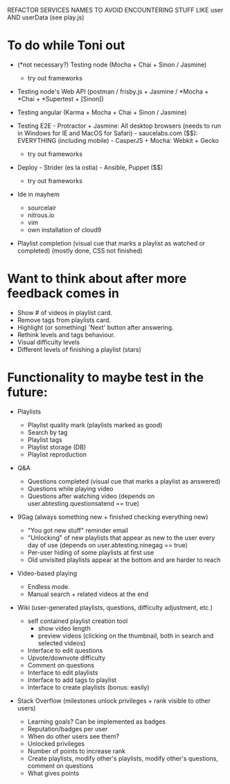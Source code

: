 
REFACTOR SERVICES NAMES TO AVOID ENCOUNTERING STUFF LIKE user AND userData (see play.js)


# To do while Toni out

- (*not necessary?) Testing node (Mocha + Chai + Sinon / Jasmine)
    - try out frameworks
- Testing node's Web API (postman / frisby.js + Jasmine / *Mocha + *Chai + *Supertest + [Sinon])
- Testing angular (Karma + Mocha + Chai + Sinon / Jasmine)
- Testing E2E
        - Protractor + Jasmine: All desktop browsers (needs to run in Windows for IE and MacOS for Safari)
        - saucelabs.com ($$): EVERYTHING (including mobile)
        - CasperJS + Mocha: Webkit + Gecko
    - try out frameworks
- Deploy
        - Strider (es la ostia)
        - Ansible, Puppet ($$)
    - try out frameworks
- Ide in mayhem
    - sourcelair
    - nitrous.io
    - vim
    - own installation of cloud9

- Playlist completion (visual cue that marks a playlist as watched or completed) (mostly done, CSS not finished)


# Want to think about after more feedback comes in

- Show # of videos in playlist card.
- Remove tags from playlists card.
- Highlight (or something) 'Next' button after answering.
- Rethink levels and tags behaviour.
- Visual difficulty levels
- Different levels of finishing a playlist (stars)


# Functionality to maybe test in the future:

- Playlists
    - Playlist quality mark (playlists marked as good)
    * Search by tag
    * Playlist tags
    * Playlist storage (DB)
    * Playlist reproduction

- Q&A
    * Questions completed (visual cue that marks a playlist as answered)
    * Questions while playing video
    * Questions after watching video (depends on user.abtesting.questionsatend == true)

- 9Gag (always something new + finished checking everything new)
    - "You got new stuff" reminder email
    * "Unlocking" of new playlists that appear as new to the user every day of use (depends on user.abtesting.ninegag == true)
    * Per-user hiding of some playlists at first use
    * Old unvisited playlists appear at the bottom and are harder to reach

- Video-based playing
    - Endless mode.
    - Manual search + related videos at the end

- Wiki (user-generated playlists, questions, difficulty adjustment, etc.)
    - self contained playlist creation tool
        - show video length
        - preview videos (clicking on the thumbnail, both in search and selected videos)
    - Interface to edit questions
    - Upvote/downvote difficulty
    - Comment on questions
    * Interface to edit playlists
    * Interface to add tags to playlist
    * Interface to create playlists (bonus: easily)

- Stack Overflow (milestones unlock privileges + rank visible to other users)
    - Learning goals? Can be implemented as badges
    - Reputation/badges per user
    - When do other users see them?
    - Unlocked privileges
    - Number of points to increase rank
    - Create playlists, modify other's playlists, modify other's questions, comment on questions
    - What gives points